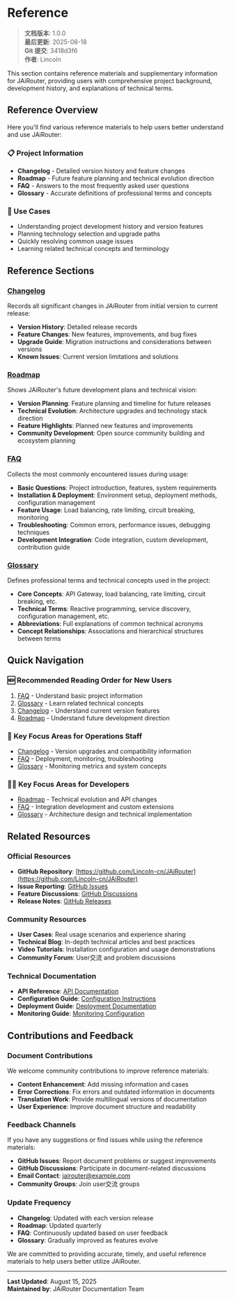 ﻿# Reference

<!-- 版本信息 -->
> **文档版本**: 1.0.0  
> **最后更新**: 2025-08-18  
> **Git 提交**: 3418d3f6  
> **作者**: Lincoln
<!-- /版本信息 -->


This section contains reference materials and supplementary information for JAiRouter, providing users with comprehensive project background, development history, and explanations of technical terms.

## Reference Overview

Here you'll find various reference materials to help users better understand and use JAiRouter:

### 📋 Project Information
- **Changelog** - Detailed version history and feature changes
- **Roadmap** - Future feature planning and technical evolution direction
- **FAQ** - Answers to the most frequently asked user questions
- **Glossary** - Accurate definitions of professional terms and concepts

### 🎯 Use Cases
- Understanding project development history and version features
- Planning technology selection and upgrade paths
- Quickly resolving common usage issues
- Learning related technical concepts and terminology

## Reference Sections

### [Changelog](changelog.md)
Records all significant changes in JAiRouter from initial version to current release:
- **Version History**: Detailed release records
- **Feature Changes**: New features, improvements, and bug fixes
- **Upgrade Guide**: Migration instructions and considerations between versions
- **Known Issues**: Current version limitations and solutions

### [Roadmap](roadmap.md)
Shows JAiRouter's future development plans and technical vision:
- **Version Planning**: Feature planning and timeline for future releases
- **Technical Evolution**: Architecture upgrades and technology stack direction
- **Feature Highlights**: Planned new features and improvements
- **Community Development**: Open source community building and ecosystem planning

### [FAQ](faq.md)
Collects the most commonly encountered issues during usage:
- **Basic Questions**: Project introduction, features, system requirements
- **Installation & Deployment**: Environment setup, deployment methods, configuration management
- **Feature Usage**: Load balancing, rate limiting, circuit breaking, monitoring
- **Troubleshooting**: Common errors, performance issues, debugging techniques
- **Development Integration**: Code integration, custom development, contribution guide

### [Glossary](glossary.md)
Defines professional terms and technical concepts used in the project:
- **Core Concepts**: API Gateway, load balancing, rate limiting, circuit breaking, etc.
- **Technical Terms**: Reactive programming, service discovery, configuration management, etc.
- **Abbreviations**: Full explanations of common technical acronyms
- **Concept Relationships**: Associations and hierarchical structures between terms

## Quick Navigation

### 🆕 Recommended Reading Order for New Users
1. [FAQ](faq.md) - Understand basic project information
2. [Glossary](glossary.md) - Learn related technical concepts
3. [Changelog](changelog.md) - Understand current version features
4. [Roadmap](roadmap.md) - Understand future development direction

### 🔧 Key Focus Areas for Operations Staff
- [Changelog](changelog.md) - Version upgrades and compatibility information
- [FAQ](faq.md) - Deployment, monitoring, troubleshooting
- [Glossary](glossary.md) - Monitoring metrics and system concepts

### 👨‍💻 Key Focus Areas for Developers
- [Roadmap](roadmap.md) - Technical evolution and API changes
- [FAQ](faq.md) - Integration development and custom extensions
- [Glossary](glossary.md) - Architecture design and technical implementation

## Related Resources

### Official Resources
- **GitHub Repository**: [https://github.com/Lincoln-cn/JAiRouter](https://github.com/Lincoln-cn/JAiRouter)
- **Issue Reporting**: [GitHub Issues](https://github.com/Lincoln-cn/JAiRouter/issues)
- **Feature Discussions**: [GitHub Discussions](https://github.com/Lincoln-cn/JAiRouter/discussions)
- **Release Notes**: [GitHub Releases](https://github.com/Lincoln-cn/JAiRouter/releases)

### Community Resources
- **User Cases**: Real usage scenarios and experience sharing
- **Technical Blog**: In-depth technical articles and best practices
- **Video Tutorials**: Installation configuration and usage demonstrations
- **Community Forum**: User交流 and problem discussions

### Technical Documentation
- **API Reference**: [API Documentation](../api-reference/index.md)
- **Configuration Guide**: [Configuration Instructions](../configuration/index.md)
- **Deployment Guide**: [Deployment Documentation](../deployment/index.md)
- **Monitoring Guide**: [Monitoring Configuration](../monitoring/index.md)

## Contributions and Feedback

### Document Contributions
We welcome community contributions to improve reference materials:
- **Content Enhancement**: Add missing information and cases
- **Error Corrections**: Fix errors and outdated information in documents
- **Translation Work**: Provide multilingual versions of documentation
- **User Experience**: Improve document structure and readability

### Feedback Channels
If you have any suggestions or find issues while using the reference materials:
- **GitHub Issues**: Report document problems or suggest improvements
- **GitHub Discussions**: Participate in document-related discussions
- **Email Contact**: jairouter@example.com
- **Community Groups**: Join user交流 groups

### Update Frequency
- **Changelog**: Updated with each version release
- **Roadmap**: Updated quarterly
- **FAQ**: Continuously updated based on user feedback
- **Glossary**: Gradually improved as features evolve

We are committed to providing accurate, timely, and useful reference materials to help users better utilize JAiRouter.

---

**Last Updated**: August 15, 2025  
**Maintained by**: JAiRouter Documentation Team  
